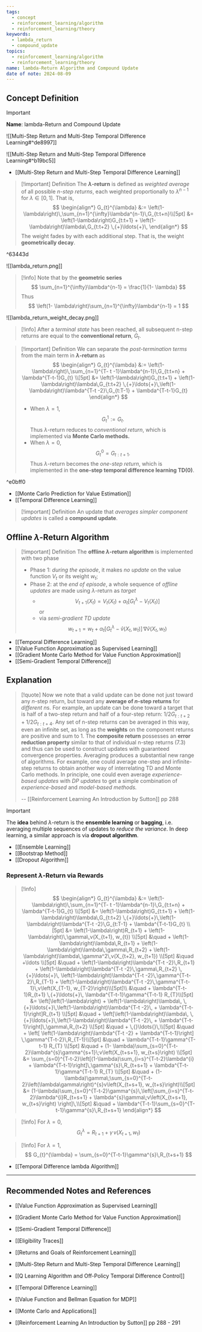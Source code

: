 ```yaml
---
tags:
  - concept
  - reinforcement_learning/algorithm
  - reinforcement_learning/theory
keywords:
  - lambda_return
  - compound_update
topics:
  - reinforcement_learning/algorithm
  - reinforcement_learning/theory
name: lambda-Return Algorithm and Compound Update
date of note: 2024-08-09
---
```


## Concept Definition

>[!important]
>**Name**: lambda-Return  and Compound Update

![[Multi-Step Return and Multi-Step Temporal Difference Learning#^de8997]]

![[Multi-Step Return and Multi-Step Temporal Difference Learning#^b19bc5]]

- [[Multi-Step Return and Multi-Step Temporal Difference Learning]]

>[!important] Definition
>The **$\lambda$-return** is defined as *weighted average* of all possible *$n$-step returns*, each weighted proportionally to $\lambda^{n-1}$ for $\lambda\in [0,1]$. That is,
>$$
>\begin{align*}
>G_{t}^{\lambda} &:= \left(1- \lambda\right)\,\sum_{n=1}^{\infty}\lambda^{n-1}\,G_{t:t+n}\\[5pt]
>&= \left(1-\lambda\right)G_{t:t+1} + \left(1-\lambda\right)\lambda\,G_{t:t+2} \,{+}\ldots{+}\,
>\end{align*}
>$$
>The weight fades by with each additional step. That is, the weight **geometrically decay**.
>

^63443d


![[lambda_return.png]]

>[!info]
>Note that by the **geometric series**
>$$
>\sum_{n=1}^{\infty}\lambda^{n-1} =  \frac{1}{1- \lambda}
>$$
>Thus
>$$
>\left(1- \lambda\right)\sum_{n=1}^{\infty}\lambda^{n-1} = 1
>$$

![[lambda_return_weight_decay.png]]

>[!info]
>After a *terminal state* has been reached, all subsequent n-step returns are equal to the **conventional return**, $G_{t}$.

>[!important] Definition
>We can separate the *post-termination terms* from the main term in **$\lambda$-return** as
>$$
>\begin{align*}
>G_{t}^{\lambda} &:= \left(1- \lambda\right)\,\sum_{n=1}^{T- t -1}\lambda^{n-1}\,G_{t:t+n} + \lambda^{T-t-1}G_{t} \\[5pt]
>&= \left(1-\lambda\right)G_{t:t+1} + \left(1-\lambda\right)\lambda\,G_{t:t+2} \,{+}\ldots{+}\,\left(1-\lambda\right)\lambda^{T-t -2}\,G_{t:T-1} + \lambda^{T-t-1}G_{t} 
>\end{align*}
>$$
>- When $\lambda = 1$, $$G_{t}^{1} := G_{t}.$$ Thus $\lambda$-return reduces to *conventional return*, which is implemented via **Monte Carlo methods.**
>- When $\lambda = 0$, $$G_{t}^{0} = G_{t:t+1}.$$  Thus $\lambda$-return becomes the *one-step return*, which is implemented in the **one-step temporal difference learning TD(0)**.

^e0bff0

- [[Monte Carlo Prediction for Value Estimation]]
- [[Temporal Difference Learning]]

>[!important] Definition
>An update that *averages simpler component updates* is called a **compound update**.


## Offline $\lambda$-Return Algorithm

>[!important] Definition
>The **offline $\lambda$-return algorithm** is implemented with two phase
>- Phase 1: *during the episode*,  it makes *no update* on the value function $V_{t}$ or its weight $w_{t}$;
>- Phase 2: at the *end of episode*, a whole sequence of *offline updates* are made using $\lambda$-return as *target* 
>	- $$V_{t+1}(X_{t}) = V_{t}(X_{t}) + \alpha_{t}\left[ G_{t}^{\lambda} - V_{t}(X_{t}) \right] $$ or 
>	- via *semi-gradient TD update* $$w_{t+1} = w_{t} + \alpha_{t}\left[ G_{t}^{\lambda} - \hat{v}(X_{t}, w_{t}) \right]\,\nabla \hat{v}\left(X_{t}, w_{t}\right) $$

- [[Temporal Difference Learning]]
- [[Value Function Approximation as Supervised Learning]]
- [[Gradient Monte Carlo Method for Value Function Approximation]]
- [[Semi-Gradient Temporal Difference]]


## Explanation

>[!quote]
>Now we note that a valid update can be done not just toward any $n$-step return, but toward any **average of $n$-step returns** for *different* $n$s. For example, an update can be done toward a target that is half of a two-step return and half of a four-step return: $1 / 2 G_{t: t+ 2} + 1 / 2 G_{t : t+ 4}$. Any set of n-step returns can be averaged in this way, even an infinite set, as long as the **weights** on the component returns are positive and sum to 1. The **composite return** possesses an **error reduction property** similar to that of individual n-step returns (7.3) and thus can be used to construct updates with guaranteed convergence properties. Averaging produces a substantial new range of algorithms. For example, one could average one-step and infinite-step returns to obtain another way of interrelating TD and Monte Carlo methods. In principle, one could even average *experience-based updates* with *DP updates* to get a simple combination of *experience-based* and *model-based methods.*
>
>-- [[Reinforcement Learning An Introduction by Sutton]] pp 288

>[!important]
>The **idea** behind $\lambda$-return is the **ensemble learning** or **bagging**, i.e. averaging multiple sequences of updates to *reduce the variance*. In deep learning, a similar approach is via **dropout algorithm**.

- [[Ensemble Learning]]
- [[Bootstrap Method]]
- [[Dropout Algorithm]]

### Represent $\lambda$-Return via Rewards

>[!info]
>$$
>\begin{align*}
>G_{t}^{\lambda} &:= \left(1- \lambda\right)\,\sum_{n=1}^{T- t -1}\lambda^{n-1}\,G_{t:t+n} + \lambda^{T-t-1}G_{t} \\[5pt]
>&= \left(1-\lambda\right)G_{t:t+1} + \left(1-\lambda\right)\lambda\,G_{t:t+2} \,{+}\ldots{+}\,\left(1-\lambda\right)\lambda^{T-t -2}\,G_{t:T-1} + \lambda^{T-t-1}G_{t} \\[5pt]
>&= \left(1-\lambda\right)R_{t+1} + \left(1-\lambda\right)\,\gamma\,v(X_{t+1}, w_{t}) \\[5pt]
>&\quad + \left(1-\lambda\right)\lambda\,R_{t+1} + \left(1-\lambda\right)\lambda\,\gamma\,R_{t+2} + \left(1-\lambda\right)\lambda\,\gamma^2\,v(X_{t+2}, w_{t+1}) \\[5pt]
>&\quad +\ldots \\[5pt]
>&\quad + \left(1-\lambda\right)\lambda^{T-t -2}\,R_{t+1} + \left(1-\lambda\right)\lambda^{T-t -2}\,\gamma\,R_{t+2} \,{+}\ldots{+}\, \left(1-\lambda\right)\lambda^{T-t -2}\,\gamma^{T-t-2}\,R_{T-1} + \left(1-\lambda\right)\lambda^{T-t -2}\,\gamma^{T-t-1}\,v\left(X_{T-1}, w_{T-2}\right)\\[5pt]\\
>&\quad + \lambda^{T-t-1}R_{t+1} \,{+}\ldots{+}\, \lambda^{T-t-1}\gamma^{T-t-1} R_{T}\\[5pt]
>&= \left[\left(1-\lambda\right) + \left(1-\lambda\right)\lambda\, \,{+}\ldots{+}\,\left(1-\lambda\right)\lambda^{T-t -2}\, +  \lambda^{T-t-1}\right]R_{t+1} \\[5pt]
>&\quad + \left[\left(1-\lambda\right)\lambda\,  \,{+}\ldots{+}\,\left(1-\lambda\right)\lambda^{T-t -2}\, + \lambda^{T-t-1}\right]\,\gamma\,R_{t+2} \\[5pt]
>&\quad + \,{}\ldots{}\,\\[5pt]
>&\quad + \left[ \left(1-\lambda\right)\lambda^{T-t -2} + \lambda^{T-t-1}\right] \,\gamma^{T-t-2}\,R_{T-1}\\[5pt]
>&\quad + \lambda^{T-t-1}\gamma^{T-t-1} R_{T} \\[5pt]
>&\quad +  (1- \lambda)\sum_{s=0}^{T-t-2}\lambda^{s}\gamma^{s+1}\;v\left(X_{t+s+1}, w_{t+s}\right) \\[5pt]
>&= \sum_{s=0}^{T-t-2}\left[(1-\lambda)\sum_{i=s}^{T-t-2}\lambda^{i} + \lambda^{T-t-1}\right]\,\gamma^{s}\,R_{t+s+1} + \lambda^{T-t-1}\gamma^{T-t-1} R_{T} \\[5pt] 
>&\quad +  (1- \lambda)\gamma\;\sum_{s=0}^{T-t-2}\left(\lambda\gamma\right)^{s}v\left(X_{t+s+1}, w_{t+s}\right)\\[5pt] 
>&= (1-\lambda)\sum_{s=0}^{T-t-2}\gamma^{s}\,\left[\sum_{i=s}^{T-t-2}\lambda^{i}R_{t+s+1} + \lambda^{s}\gamma\;v\left(X_{t+s+1}, w_{t+s}\right) \right]\,\\[5pt]
>&\quad + \lambda^{T-t-1}\sum_{s=0}^{T-t-1}\gamma^{s}\,R_{t+s+1}
>\end{align*}
>$$

>[!info]
>For $\lambda =0$,  
>$$
>G_{t}^{\lambda} = R_{t+1} + \gamma\,v(X_{t+1}, w_{t})
>$$

>[!info]
>For $\lambda = 1$,  
>$$
>G_{t}^{\lambda} = \sum_{s=0}^{T-t-1}\gamma^{s}\,R_{t+s+1}
>$$

- [[Temporal Difference lambda Algorithm]]




-----------
##  Recommended Notes and References

- [[Value Function Approximation as Supervised Learning]]
- [[Gradient Monte Carlo Method for Value Function Approximation]]
- [[Semi-Gradient Temporal Difference]]
- [[Eligibility Traces]]
- [[Returns and Goals of Reinforcement Learning]]
- [[Multi-Step Return and Multi-Step Temporal Difference Learning]]


- [[Q Learning Algorithm and Off-Policy Temporal Difference Control]]
- [[Temporal Difference Learning]]


- [[Value Function and Bellman Equation for MDP]]
- [[Monte Carlo and Applications]]

- [[Reinforcement Learning An Introduction by Sutton]] pp 288 - 291